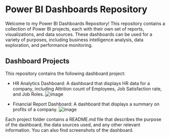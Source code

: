 # Power BI Dashboards Repository

Welcome to my Power BI Dashboards Repository! This repository contains a collection of Power BI projects, each with their own set of reports, visualizations, and data sources. These dashboards can be used for a variety of purposes, including business intelligence analysis, data exploration, and performance monitoring.

## Dashboard Projects

This repository contains the following dashboard project:

- HR Analytics Dashboard: A dashboard that displays HR data for a company, including Attrition count of Employees, Job Satisfaction rate, and Job Roles.
  ![image](https://github.com/user-attachments/assets/cc06305a-7a7d-45c6-b059-f9a9c38cf3fb)


- Financial Report Dashboard: A dashboard that displays a summary on profits of a company.
  ![image](https://github.com/user-attachments/assets/879aea4e-bba2-416b-8059-ba09ab62cefb)


Each project folder contains a README.md file that describes the purpose of the dashboard, the data sources used, and any other relevant information. You can also find screenshots of the dashboard.

